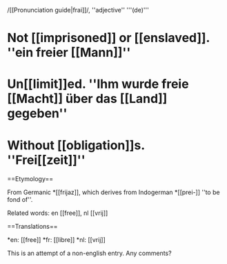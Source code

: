 /[[Pronunciation guide|frai]]/, ''adjective'' '''(de)'''

# Not [[imprisoned]] or [[enslaved]]. ''ein freier [[Mann]]''
# Un[[limit]]ed. ''Ihm wurde freie [[Macht]] über das [[Land]] gegeben''
# Without [[obligation]]s. ''Frei[[zeit]]''

==Etymology==

From Germanic *[[frijaz]], which derives from Indogerman *[[prei-]] ''to be fond of''.

Related words: en [[free]], nl [[vrij]]

==Translations==

*en: [[free]]
*fr: [[libre]]
*nl: [[vrij]]

This is an attempt of a non-english entry. Any comments?